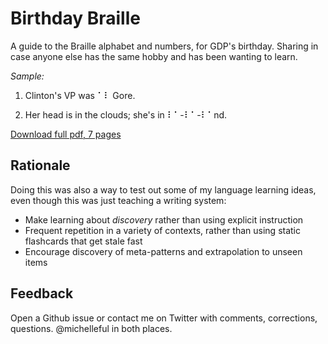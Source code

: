 # Birthday Braille

A guide to the Braille alphabet and numbers, for GDP's birthday. 
Sharing in case anyone else has the same hobby and has been wanting to learn.

*Sample:*

1) Clinton's VP was ​⠁⠇​ Gore. 
 
2) Her head is in the clouds; she's in ⠇⠁­-⠇⠁-­⠇⠁nd. 

[Download full pdf, 7 pages](https://github.com/michelleful/BirthdayBraille/raw/master/BirthdayBraille.pdf)

## Rationale

Doing this was also a way to test out some of my language learning ideas, even though this was just teaching a writing system:

* Make learning about *discovery* rather than using explicit instruction
* Frequent repetition in a variety of contexts, rather than using static flashcards that get stale fast
* Encourage discovery of meta-patterns and extrapolation to unseen items

## Feedback

Open a Github issue or contact me on Twitter with comments, corrections, questions. @michelleful in both places.
